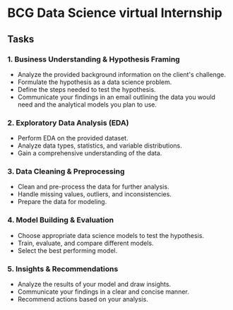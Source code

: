 # BCG Data Science virtual Internship 

## Tasks

### 1. Business Understanding & Hypothesis Framing
- Analyze the provided background information on the client's challenge.
- Formulate the hypothesis as a data science problem.
- Define the steps needed to test the hypothesis.
- Communicate your findings in an email outlining the data you would need and the analytical models you plan to use.

### 2. Exploratory Data Analysis (EDA)
- Perform EDA on the provided dataset.
- Analyze data types, statistics, and variable distributions.
- Gain a comprehensive understanding of the data.

### 3. Data Cleaning & Preprocessing
- Clean and pre-process the data for further analysis.
- Handle missing values, outliers, and inconsistencies.
- Prepare the data for modeling.

### 4. Model Building & Evaluation
- Choose appropriate data science models to test the hypothesis.
- Train, evaluate, and compare different models.
- Select the best performing model.

### 5. Insights & Recommendations
- Analyze the results of your model and draw insights.
- Communicate your findings in a clear and concise manner.
- Recommend actions based on your analysis.
